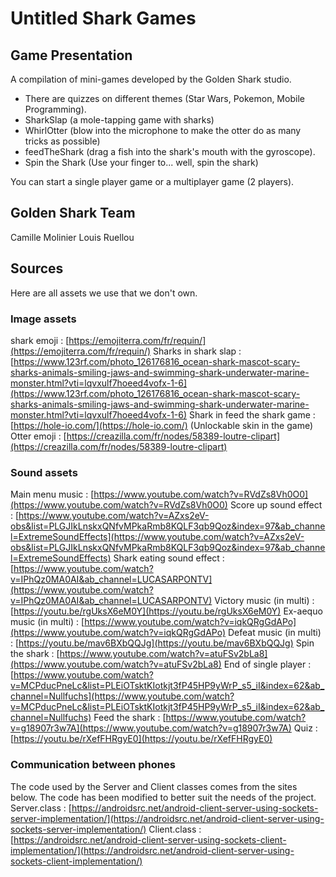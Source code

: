 # Untitled Shark Games

## Game Presentation
A compilation of mini-games developed by the Golden Shark studio.
- There are quizzes on different themes (Star Wars, Pokemon, Mobile Programming).
- SharkSlap (a mole-tapping game with sharks)
- WhirlOtter (blow into the microphone to make the otter do as many tricks as possible)
- feedTheShark (drag a fish into the shark's mouth with the gyroscope).
- Spin the Shark (Use your finger to... well, spin the shark)

You can start a single player game or a multiplayer game (2 players).


## Golden Shark Team
Camille Molinier
Louis Ruellou

## Sources
Here are all assets we use that we don't own.

### Image assets 
shark emoji : [https://emojiterra.com/fr/requin/](https://emojiterra.com/fr/requin/)
Sharks in shark slap : [https://www.123rf.com/photo_126176816_ocean-shark-mascot-scary-sharks-animals-smiling-jaws-and-swimming-shark-underwater-marine-monster.html?vti=lqvxulf7hoeed4vofx-1-6](https://www.123rf.com/photo_126176816_ocean-shark-mascot-scary-sharks-animals-smiling-jaws-and-swimming-shark-underwater-marine-monster.html?vti=lqvxulf7hoeed4vofx-1-6)
Shark in feed the shark game : [https://hole-io.com/](https://hole-io.com/) (Unlockable skin in the game)
Otter emoji : [https://creazilla.com/fr/nodes/58389-loutre-clipart](https://creazilla.com/fr/nodes/58389-loutre-clipart)


### Sound assets

Main menu music : [https://www.youtube.com/watch?v=RVdZs8Vh0O0](https://www.youtube.com/watch?v=RVdZs8Vh0O0)
Score up sound effect : [https://www.youtube.com/watch?v=AZxs2eV-obs&list=PLGJIkLnskxQNfvMPkaRmb8KQLF3qb9Qoz&index=97&ab_channel=ExtremeSoundEffects](https://www.youtube.com/watch?v=AZxs2eV-obs&list=PLGJIkLnskxQNfvMPkaRmb8KQLF3qb9Qoz&index=97&ab_channel=ExtremeSoundEffects)
Shark eating sound effect : [https://www.youtube.com/watch?v=IPhQz0MA0AI&ab_channel=LUCASARPONTV](https://www.youtube.com/watch?v=IPhQz0MA0AI&ab_channel=LUCASARPONTV)
Victory music (in multi) : [https://youtu.be/rgUksX6eM0Y](https://youtu.be/rgUksX6eM0Y)
Ex-aequo music (in multi) : [https://www.youtube.com/watch?v=iqkQRgGdAPo](https://www.youtube.com/watch?v=iqkQRgGdAPo)
Defeat music (in multi) : [https://youtu.be/mav6BXbQQJg](https://youtu.be/mav6BXbQQJg)
Spin the shark : [https://www.youtube.com/watch?v=atuFSv2bLa8](https://www.youtube.com/watch?v=atuFSv2bLa8)
End of single player : [https://www.youtube.com/watch?v=MCPducPneLc&list=PLEiOTsktKIotkjt3fP45HP9yWrP_s5_iI&index=62&ab_channel=Nullfuchs](https://www.youtube.com/watch?v=MCPducPneLc&list=PLEiOTsktKIotkjt3fP45HP9yWrP_s5_iI&index=62&ab_channel=Nullfuchs)
Feed the shark : [https://www.youtube.com/watch?v=g18907r3w7A](https://www.youtube.com/watch?v=g18907r3w7A)
Quiz : [https://youtu.be/rXefFHRgyE0](https://youtu.be/rXefFHRgyE0)


### Communication between phones
The code used by the Server and Client classes comes from the sites below. The code has been modified to better suit the needs of the project.
Server.class : [https://androidsrc.net/android-client-server-using-sockets-server-implementation/](https://androidsrc.net/android-client-server-using-sockets-server-implementation/)
Client.class : [https://androidsrc.net/android-client-server-using-sockets-client-implementation/](https://androidsrc.net/android-client-server-using-sockets-client-implementation/)
